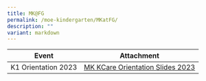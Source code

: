 ```yaml
---
title: MK@FG
permalink: /moe-kindergarten/MKatFG/
description: ""
variant: markdown
---
```

| Event| Attachment |
| -------- | -------- |
| K1 Orientation 2023| [MK KCare Orientation Slides 2023](/files/MK@Fern%20Green/mk%20kcare%20orientation%20slides%202023.pdf) |

